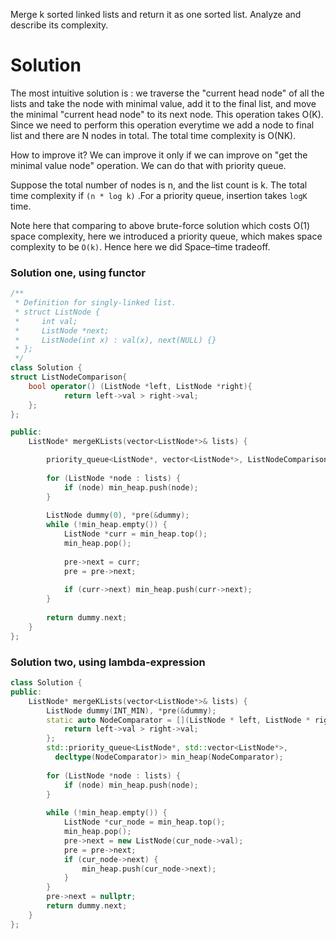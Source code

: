 Merge k sorted linked lists and return it as one sorted list. Analyze and describe its complexity.
  
# Solution

The most intuitive solution is : we traverse the "current head node" of all the lists and take the node with minimal value, add it to the final list, and move the minimal "current head node" to its next node. This operation takes O(K). Since we need to perform this operation everytime we add a node to final list and there are N nodes in total. The total time complexity is O(NK).

How to improve it? We can improve it only if we can improve on "get the minimal value node" operation. We can do that with priority queue. 

Suppose the total number of nodes is n, and the list count is k. The total time complexity if ```(n * log k)``` .For a priority queue, insertion takes ```logK``` time.  

Note here that comparing to above brute-force solution which costs O(1) space complexity, here we introduced a priority queue, which makes space complexity to be ```O(k)```. Hence here we did Space–time tradeoff. 

### Solution one, using functor

```cpp
/**
 * Definition for singly-linked list.
 * struct ListNode {
 *     int val;
 *     ListNode *next;
 *     ListNode(int x) : val(x), next(NULL) {}
 * };
 */
class Solution {
struct ListNodeComparison{
    bool operator() (ListNode *left, ListNode *right){
            return left->val > right->val;
    };   
};

public:
    ListNode* mergeKLists(vector<ListNode*>& lists) {

        priority_queue<ListNode*, vector<ListNode*>, ListNodeComparison> min_heap;
        
        for (ListNode *node : lists) {
            if (node) min_heap.push(node);
        }
        
        ListNode dummy(0), *pre(&dummy);
        while (!min_heap.empty()) {
            ListNode *curr = min_heap.top();
            min_heap.pop();
            
            pre->next = curr;
            pre = pre->next;
            
            if (curr->next) min_heap.push(curr->next);
        }
        
        return dummy.next;
    }
};
```

### Solution two, using lambda-expression


```cpp
class Solution {
public:
    ListNode* mergeKLists(vector<ListNode*>& lists) {
        ListNode dummy(INT_MIN), *pre(&dummy);
        static auto NodeComparator = [](ListNode * left, ListNode * right) {
            return left->val > right->val;
        };
        std::priority_queue<ListNode*, std::vector<ListNode*>, 
          decltype(NodeComparator)> min_heap(NodeComparator);
        
        for (ListNode *node : lists) {
            if (node) min_heap.push(node);
        }
        
        while (!min_heap.empty()) {
            ListNode *cur_node = min_heap.top();
            min_heap.pop();
            pre->next = new ListNode(cur_node->val);
            pre = pre->next;
            if (cur_node->next) {
                min_heap.push(cur_node->next);
            }
        }
        pre->next = nullptr;
        return dummy.next;
    }
};
```
